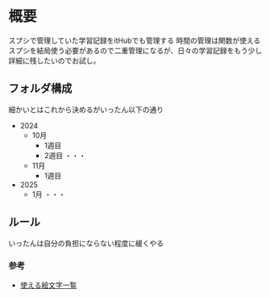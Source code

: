 
# 概要
スプシで管理していた学習記録をitHubでも管理する
時間の管理は関数が使えるスプシを結局使う必要があるので二重管理になるが、日々の学習記録をもう少し詳細に残したいのでお試し。

## フォルダ構成
細かいとはこれから決めるがいったん以下の通り
- 2024
    - 10月
        - 1週目
        - 2週目
        ・・・
    - 11月
        - 1週目
- 2025
    - 1月
    ・・・
    
## ルール
いったんは自分の負担にならない程度に緩くやる

### 参考
- [使える絵文字一覧](https://www.webfx.com/tools/emoji-cheat-sheet/)
